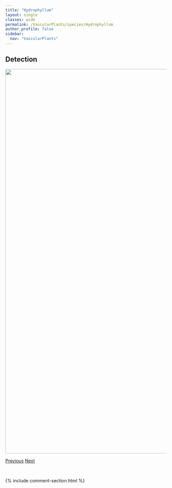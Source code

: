 ```yaml
---
title: "Hydrophyllum"
layout: single
classes: wide
permalink: /VascularPlants/species/Hydrophyllum
author_profile: false
sidebar:
  nav: "VascularPlants"
---
```


<h2>Detection</h2>

<a href="https://drive.google.com/uc?export=view&id=16g5SJVi8C3y-D0O5NRnt8JSqqUq5fn5Z">
<img src="https://drive.google.com/uc?export=view&id=16g5SJVi8C3y-D0O5NRnt8JSqqUq5fn5Z" height = "1200" width = "800">
</a>


<a href="/DevelopmentWebsite/VascularPlants/species/HumulusLupulus" class="pagination--pager" title="Humulus lupulus">Previous</a> <a href="/DevelopmentWebsite/VascularPlants/species/HymenoxysRichardsonii" class="pagination--pager" title="Hymenoxys richardsonii">Next</a>

<p>&nbsp;</p>

{% include comment-section.html %}
